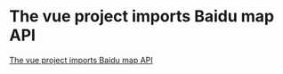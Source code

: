 # The vue project imports Baidu map API
[The vue project imports Baidu map API](https://aiwithcloud.com/2022/09/19/the_vue_project_imports_baidu_map_api/)